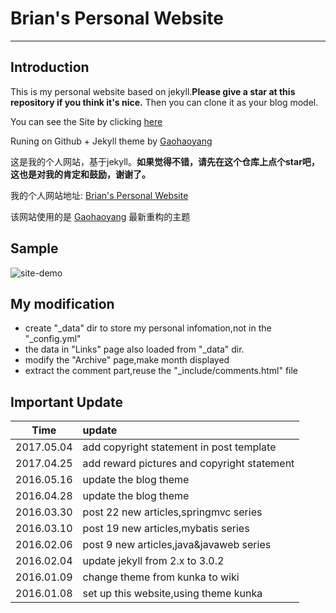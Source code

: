 # Brian's Personal Website

---

## Introduction

This is my personal website based on jekyll.**Please give a star at this repository if you think it's nice.** Then you can clone it as your blog model.

You can see the Site by clicking [here](http://iamycx.github.io/)

Runing on Github + Jekyll theme by [Gaohaoyang](https://github.com/Gaohaoyang/gaohaoyang.github.io)


这是我的个人网站，基于jekyll。**如果觉得不错，请先在这个仓库上点个star吧，这也是对我的肯定和鼓励，谢谢了。**

我的个人网站地址: [Brian's Personal Website](http://iamycx.github.io/)

该网站使用的是 [Gaohaoyang](https://github.com/Gaohaoyang/gaohaoyang.github.io) 最新重构的主题


## Sample


![site-demo](assets/site-demo.png)



## My modification

- create "_data" dir to store my personal infomation,not in the "_config.yml"
- the data in "Links" page also loaded from "_data" dir.
- modify the "Archive" page,make month displayed
- extract the comment part,reuse the "_include/comments.html" file


## Important Update

| Time        | update |  
| :--------:  | :----- |
| 2017.05.04  | add copyright statement in post template      |
| 2017.04.25  | add reward pictures and copyright statement   |
| 2016.05.16  | update the blog theme                         |
| 2016.04.28  | update the blog theme                         |
| 2016.03.30  | post 22 new articles,springmvc series         |
| 2016.03.10  | post 19 new articles,mybatis series           |
| 2016.02.06  | post 9 new articles,java&javaweb series       |
| 2016.02.04  | update jekyll from 2.x to 3.0.2       		  |  
| 2016.01.09  | change theme from kunka to wiki               |
| 2016.01.08  | set up this website,using theme kunka         |  
